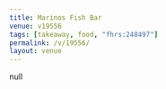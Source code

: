 ```yaml
---
title: Marinos Fish Bar
venue: v19556
tags: [takeaway, food, "fhrs:248497"]
permalink: /v/19556/
layout: venue
---
```

null